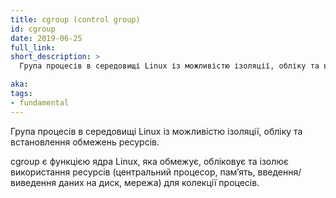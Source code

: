 ```yaml
---
title: cgroup (control group)
id: cgroup
date: 2019-06-25
full_link:
short_description: >
  Група процесів в середовищі Linux із можливістю ізоляції, обліку та встановлення обмежень ресурсів.

aka:
tags:
- fundamental
---
```

Група процесів в середовищі Linux із можливістю ізоляції, обліку та встановлення обмежень ресурсів.

<!--more-->

cgroup є функцією ядра Linux, яка обмежує, обліковує та ізолює використання ресурсів (центральний процесор, памʼять, введення/виведення даних на диск, мережа) для колекції процесів.
